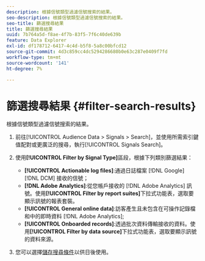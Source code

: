 ```yaml
---
description: 根據信號類型過濾信號搜索的結果。
seo-description: 根據信號類型過濾信號搜索的結果。
seo-title: 篩選搜尋結果
title: 篩選搜尋結果
uuid: 7b764a5d-f8ae-4f7b-83f5-7f6c40de639b
feature: Data Explorer
exl-id: df178712-6417-4c4d-b5f8-5a8c00bfcd12
source-git-commit: 4d3c859cc4dc5294286680b0e63c287e0409f7fd
workflow-type: tm+mt
source-wordcount: '141'
ht-degree: 7%

---
```


# 篩選搜尋結果 {#filter-search-results}

根據信號類型過濾信號搜索的結果。

1. 前往[!UICONTROL Audience Data > Signals > Search]，並使用所需索引鍵值配對或更廣泛的搜尋，執行[!UICONTROL Signals Search]。
1. 使用&#x200B;**[!UICONTROL Filter by Signal Type]**&#x200B;區段，根據下列類別篩選結果：

   * **[!UICONTROL Actionable log files]**:通過日誌檔案 [!DNL Google] [!DNL DCM] 接收的信號；
   * **[!DNL Adobe Analytics]**:從您帳戶接收的 [!DNL Adobe Analytics] 訊號。使用&#x200B;**[!UICONTROL Filter by report suites]**&#x200B;下拉式功能表，選取要顯示訊號的報表套裝。
   * **[!UICONTROL General online data]**:訪客產生且未包含在可操作記錄檔和中的即時資料 [!DNL Adobe Analytics];
   * **[!UICONTROL Onboarded records]**:透過批次資料傳輸接收的資料。使用&#x200B;**[!UICONTROL Filter by data source]**&#x200B;下拉式功能表，選取要顯示訊號的資料來源。

1. 您可以選擇[儲存搜尋條件](../../../features/data-explorer/data-explorer-signals-search/data-explorer-save-search.md)以供日後使用。
